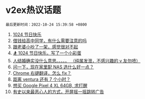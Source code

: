 # v2ex热议话题

`最后更新时间：2022-10-24 15:39:58 +0800`

1. [1024 节日快乐](https://www.v2ex.com/t/889235)
1. [借钱给高中同学，有什么需要注意的吗](https://www.v2ex.com/t/889202)
1. [跟老婆小吵了一架，感觉很对不起](https://www.v2ex.com/t/889129)
1. [🏂 1024 节日快乐，写了一个小彩蛋](https://www.v2ex.com/t/889241)
1. [人结婚确实没什么意思。。。。。
（纯属发泄，不感兴趣的 v 友勿喷）](https://www.v2ex.com/t/889218)
1. [问一下，现在家里配 NAS 选什么好一点？](https://www.v2ex.com/t/889287)
1. [Chrome 右键翻译，怎么 fix？](https://www.v2ex.com/t/889119)
1. [距离 ventura 还有 7 个小时？](https://www.v2ex.com/t/889234)
1. [想买 Google Pixel 4 XL 64GB, 求打醒](https://www.v2ex.com/t/889149)
1. [有史以来最恶心人的方式，开屏摇一摇跳转广告](https://www.v2ex.com/t/889339)

